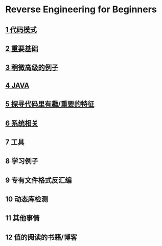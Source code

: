 # Reverse Engineering for Beginners

## [1 代码模式](chapter_01/README.md)

## [2 重要基础](chapter_02/README.md)

## [3 稍微高级的例子](chapter_03/README.md)

## [4 JAVA](chapter_04/README.md)

## [5 探寻代码里有趣/重要的特征](chapter_05/README.md)

## [6 系统相关](chapter_06/README.md)

## 7 工具

## 8 学习例子

## 9 专有文件格式反汇编

## 10 动态库检测

## 11 其他事情

## 12 值的阅读的书籍/博客
